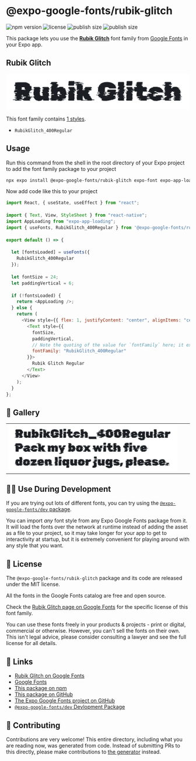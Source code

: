 # @expo-google-fonts/rubik-glitch

![npm version](https://flat.badgen.net/npm/v/@expo-google-fonts/rubik-glitch)
![license](https://flat.badgen.net/github/license/expo/google-fonts)
![publish size](https://flat.badgen.net/packagephobia/install/@expo-google-fonts/rubik-glitch)
![publish size](https://flat.badgen.net/packagephobia/publish/@expo-google-fonts/rubik-glitch)

This package lets you use the [**Rubik Glitch**](https://fonts.google.com/specimen/Rubik+Glitch) font family from [Google Fonts](https://fonts.google.com/) in your Expo app.

## Rubik Glitch

![Rubik Glitch](./font-family.png)

This font family contains [1 styles](#-gallery).

- `RubikGlitch_400Regular`

## Usage

Run this command from the shell in the root directory of your Expo project to add the font family package to your project

```sh
npx expo install @expo-google-fonts/rubik-glitch expo-font expo-app-loading
```

Now add code like this to your project

```js
import React, { useState, useEffect } from "react";

import { Text, View, StyleSheet } from "react-native";
import AppLoading from "expo-app-loading";
import { useFonts, RubikGlitch_400Regular } from '@expo-google-fonts/rubik-glitch';

export default () => {

  let [fontsLoaded] = useFonts({
    RubikGlitch_400Regular
  });

  let fontSize = 24;
  let paddingVertical = 6;

  if (!fontsLoaded) {
    return <AppLoading />;
  } else {
    return (
      <View style={{ flex: 1, justifyContent: "center", alignItems: "center" }}>
        <Text style={{
          fontSize,
          paddingVertical,
          // Note the quoting of the value for `fontFamily` here; it expects a string!
          fontFamily: "RubikGlitch_400Regular"
        }}>
          Rubik Glitch Regular
        </Text>
      </View>
    );
  }
};
```

## 🔡 Gallery


||||
|-|-|-|
|![RubikGlitch_400Regular](./RubikGlitch_400Regular.ttf.png)||||


## 👩‍💻 Use During Development

If you are trying out lots of different fonts, you can try using the [`@expo-google-fonts/dev` package](https://github.com/expo/google-fonts/tree/master/font-packages/dev#readme).

You can import _any_ font style from any Expo Google Fonts package from it. It will load the fonts over the network at runtime instead of adding the asset as a file to your project, so it may take longer for your app to get to interactivity at startup, but it is extremely convenient for playing around with any style that you want.


## 📖 License

The `@expo-google-fonts/rubik-glitch` package and its code are released under the MIT license.

All the fonts in the Google Fonts catalog are free and open source.

Check the [Rubik Glitch page on Google Fonts](https://fonts.google.com/specimen/Rubik+Glitch) for the specific license of this font family.

You can use these fonts freely in your products & projects - print or digital, commercial or otherwise. However, you can't sell the fonts on their own. This isn't legal advice, please consider consulting a lawyer and see the full license for all details.

## 🔗 Links

- [Rubik Glitch on Google Fonts](https://fonts.google.com/specimen/Rubik+Glitch)
- [Google Fonts](https://fonts.google.com/)
- [This package on npm](https://www.npmjs.com/package/@expo-google-fonts/rubik-glitch)
- [This package on GitHub](https://github.com/expo/google-fonts/tree/master/font-packages/rubik-glitch)
- [The Expo Google Fonts project on GitHub](https://github.com/expo/google-fonts)
- [`@expo-google-fonts/dev` Devlopment Package](https://github.com/expo/google-fonts/tree/master/font-packages/dev)

## 🤝 Contributing

Contributions are very welcome! This entire directory, including what you are reading now, was generated from code. Instead of submitting PRs to this directly, please make contributions to [the generator](https://github.com/expo/google-fonts/tree/master/packages/generator) instead.
